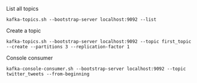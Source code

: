 List all topics
```console
kafka-topics.sh --bootstrap-server localhost:9092 --list
```

Create a topic
```console
kafka-topics.sh --bootstrap-server localhost:9092 --topic first_topic --create --partitions 3 --replication-factor 1
```

Console consumer
```console
kafka-console-consumer.sh --bootstrap-server localhost:9092 --topic twitter_tweets --from-beginning
```
